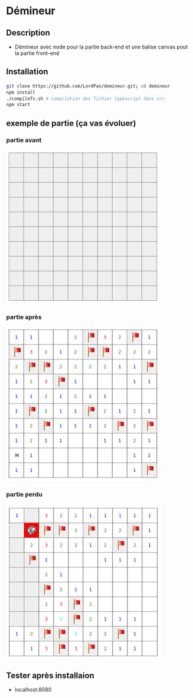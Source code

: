 # Démineur
## Description
* Démineur avec node pour la partie back-end et une balise canvas pout la partie front-end

## Installation
```bash
git clone https://github.com/LordPax/demineur.git; cd demineur
npm install
./compileTs.sh # compilation des fichier typescript dans src
npm start
```

## exemple de partie (ça vas évoluer)
### partie avant
![avant](https://raw.githubusercontent.com/LordPax/demineur/master/exemple/partie_avant.png)

### partie après
![apres](https://raw.githubusercontent.com/LordPax/demineur/master/exemple/partie_apres.png)

### partie perdu
![apres](https://raw.githubusercontent.com/LordPax/demineur/master/exemple/partie_perdu.png)

## Tester après installaion
* localhost:8080